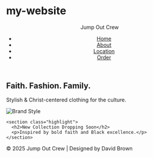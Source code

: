 # my-website
<!DOCTYPE html>
<html lang="en">
<head>
  <meta charset="UTF-8" />
  <meta name="viewport" content="width=device-width, initial-scale=1.0" />
  <title>Jump Out Crew</title>
  <link rel="stylesheet" href="style.css" />
  <link href="https://fonts.googleapis.com/css2?family=Montserrat:wght@400;700&display=swap" rel="stylesheet">
</head>
<body>
  <header>
    <div class="logo">Jump Out Crew</div>
    <nav>
      <ul>
        <li><a href="index.html">Home</a></li>
        <li><a href="about.html">About</a></li>
        <li><a href="location.html">Location</a></li>
        <li><a href="order.html">Order</a></li>
      </ul>
    </nav>
  </header>

  <main>
    <section class="hero">
      <h1>Faith. Fashion. Family.</h1>
      <p>Stylish & Christ-centered clothing for the culture.</p>
      <img src="assets/placeholder-hero.jpg" alt="Brand Style" class="hero-img" />
    </section>

    <section class="highlight">
      <h2>New Collection Dropping Soon</h2>
      <p>Inspired by bold faith and Black excellence.</p>
    </section>
  </main>

  <footer>
    <p>&copy; 2025 Jump Out Crew | Designed by David Brown</p>
  </footer>
</body>
</html>

